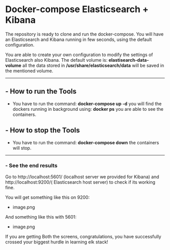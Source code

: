 # Docker-compose Elasticsearch + Kibana
The repository is ready to clone and run the docker-compose.
You will have an Elasticsearch and Kibana running in few seconds, using the default configuration.

You are able to create your own configuration to modify the settings of Elasticsearch also Kibana.
The default volume is: **elastisearch-data-volume** all the data stored in **/usr/share/elasticsearch/data** will be saved in the mentioned volume.

---
## - How to run the Tools
- You have to run the command: **docker-compose up -d** you will find the dockers running in background using: **docker ps** you are able to see the containers.

## - How to stop the Tools 
- You have to run the command: **docker-compose down** the containers will stop.

---
### - See the end results
Go to http://localhost:5601/ (localhost server we provided for Kibana) and http://localhost:9200/( Elasticsearch host server) to check if its working fine.

You will get something like this on 9200:
- image.png

And something like this with 5601:
- image.png

If you are getting Both the screens, congratulations, you have successfully crossed your biggest hurdle in learning elk stack!
